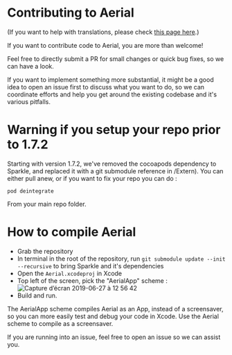 # Contributing to Aerial

(If you want to help with translations, please check [this page here](https://github.com/JohnCoates/Aerial/blob/master/Resources/Community/Readme.md).)

If you want to contribute code to Aerial, you are more than welcome!

Feel free to directly submit a PR for small changes or quick bug fixes, so we can have a look. 

If you want to implement something more substantial, it might be a good idea to open an issue first to discuss what you want to do, so we can coordinate efforts and help you get around the existing codebase and it's various pitfalls. 

# Warning if you setup your repo prior to 1.7.2

Starting with version 1.7.2, we've  removed the cocoapods dependency to Sparkle, and replaced it with a git submodule reference in /Extern). You can either pull anew, or if you want to fix your repo you can do :

```
pod deintegrate
```

From your main repo folder. 


# How to compile Aerial

- Grab the repository
- In terminal in the root of the repository, run `git submodule update --init --recursive` to bring Sparkle and it's dependencies 
- Open the `Aerial.xcodeproj` in Xcode
- Top left of the screen, pick the "AerialApp" scheme :
![Capture d’écran 2019-06-27 à 12 56 42](https://user-images.githubusercontent.com/37544189/60261086-569e8580-98db-11e9-8fd2-e579786f628d.jpg)
- Build and run. 

The AerialApp scheme compiles Aerial as an App, instead of a screensaver, so you can more easily test and debug your code in Xcode. Use the Aerial scheme to compile as a screensaver. 

If you are running into an issue, feel free to open an issue so we can assist you.
